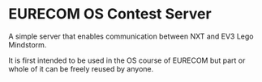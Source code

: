 # EURECOM OS Contest Server

A simple server that enables communication between NXT and EV3 Lego Mindstorm.

It is first intended to be used in the OS course of EURECOM but part or whole of it can be freely reused by anyone.
